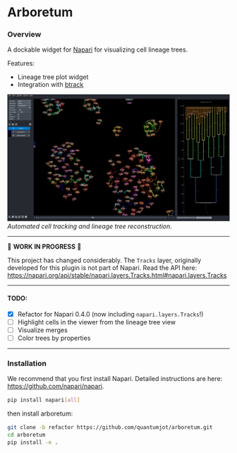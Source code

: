 # Arboretum

### Overview

A dockable widget for [Napari](https://github.com/napari) for visualizing cell lineage trees.


Features:
+ Lineage tree plot widget
+ Integration with [btrack](https://github.com/quantumjot/BayesianTracker)

[![LineageTree](./examples/napari.png)](http://lowe.cs.ucl.ac.uk/cellx.html)  
*Automated cell tracking and lineage tree reconstruction*.

---  

 :construction:  **WORK IN PROGRESS**  :construction:

 This project has changed considerably. The `Tracks` layer, originally developed for this plugin is not part of Napari. Read the API here:
 https://napari.org/api/stable/napari.layers.Tracks.html#napari.layers.Tracks

---

#### TODO:
+ [x] Refactor for Napari 0.4.0 (now including `napari.layers.Tracks`!)
+ [ ] Highlight cells in the viewer from the lineage tree view
+ [ ] Visualize merges
+ [ ] Color trees by properties

---

### Installation

We recommend that you first install Napari. Detailed instructions are here: https://github.com/napari/napari.

```sh
pip install napari[all]
```

then install arboretum:

```sh
git clone -b refactor https://github.com/quantumjot/arboretum.git
cd arboretum
pip install -e .
```
